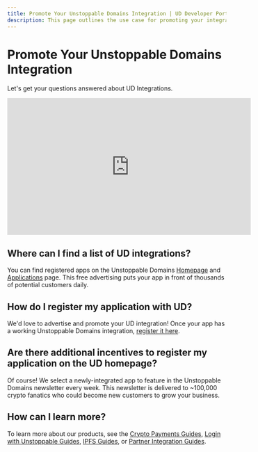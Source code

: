 ```yaml
---
title: Promote Your Unstoppable Domains Integration | UD Developer Portal
description: This page outlines the use case for promoting your integration in the Unstoppable Domains application directory.
---
```

# Promote Your Unstoppable Domains Integration
Let's get your questions answered about UD Integrations.

<div class="video-container">
<iframe width="560" height="315" src="https://www.youtube.com/embed/oM241tmeLRs" title="YouTube video player" frameborder="0" allow="accelerometer; autoplay; clipboard-write; encrypted-media; gyroscope; picture-in-picture" allowfullscreen></iframe>
</div>

## Where can I find a list of UD integrations?

You can find registered apps on the Unstoppable Domains [Homepage](https://unstoppabledomains.com) and [Applications](https://unstoppabledomains.com/apps) page. This free advertising puts your app in front of thousands of potential customers daily.

## How do I register my application with UD?

We'd love to advertise and promote your UD integration! Once your app has a working Unstoppable Domains integration, [register it here](https://unstoppabledomains.com/app-submission).

## Are there additional incentives to register my application on the UD homepage?

Of course! We select a newly-integrated app to feature in the Unstoppable Domains newsletter every week. This newsletter is delivered to ~100,000 crypto fanatics who could become new customers to grow your business.

## How can I learn more?

To learn more about our products, see the [Crypto Payments Guides](/crypto-payments/index.md), [Login with Unstoppable Guides](/login-with-unstoppable/index.md), [IPFS Guides](/d-websites/index.md), or [Partner Integration Guides](/partner/integration-paths.md).
